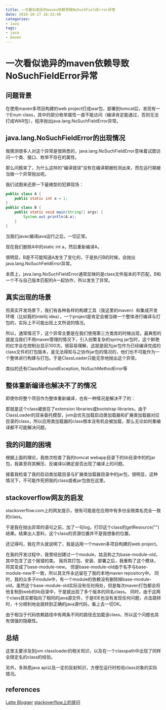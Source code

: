 ```yaml
---
title: 一次看似诡异的maven依赖导致NoSuchFieldError异常
date: 2016-10-27 16:33:40
categories: 
- Java
tags:
- java
- maven
---
```


# 一次看似诡异的maven依赖导致NoSuchFieldError异常

## 问题背景

在使用maven多项目构建的web project打成war包，部署到tomcat后，发现有一个Enum class，其中的部分枚举属性一直不能访问（编译肯定能通过，否则无法打成WAR包），程序抛出java.lang.NoSuchFieldError异常。

## java.lang.NoSuchFieldError的出现情况

我猜测很多人对这个异常是很熟悉的，java.lang.NoSuchFieldError意味着试图访问一个类、接口、枚举不存在的属性。

那么问题来了，为什么这样的“编译错误”没有在编译期被检测出来，而在运行期被当做一个异常抛出呢。

我们试图来还原一下最微型的犯罪现场：

```java
public class A {
	public static int a = 1;
}
public class B {
	public static void main(String[] args) {
		System.out.println(A.a);
	}
}
```

当我们javac编译java运行之后，一切正常。

现在我们删除A中的static int a，然后重新编译A。

很明显，B是不可能知道A发生了变化的，于是执行B的时候，会抛出java.lang.NoSuchFieldError异常。

本质上，java.lang.NoSuchFieldError通常反映的是class文件版本的不匹配，B和一个不与自己版本匹配的A一起协作，所以发生了异常。

## 真实出现的场景

但真实开发场景下，我们有各种各样的构建工具（我这里的maven）和集成开发环境（比如我的intellij idea），一个project是肯定会被当做一个整体进行编译与打包的，实际上不可能出现上文所说的情况。

所以，通常情况下，这个异常主要是在我们使用第三方类库的时候出现，最典型的就是当我们不用maven管理的情况下，引入纷繁复杂的spring jar包时，这个鲜艳的红字会在控制台显示100次。很容易理解，这就是因为jar包作为已经编译完成的class文件的打包版本，是无法得知与之协作jar包的情况的，他们也不可能作为一个整体进行构建与打包。于是ClassLoader只能无奈地抛出这个异常。

类似的还有ClassNotFoundException, NoSuchMethodError等

## 整体重新编译也解决不了的情况

即使你将整个项目作为整体重新编译，也有一种情况是解决不了的：

那就是这个class被放在了extension libraries或bootstrap libraries。由于ClassLoader的双亲委托模型，jvm会优先加载启动类加载器和扩展类加载器对应目录的class，所以应用类加载器的class根本没有机会被加载，那么无论如何重编译都不可能解决问题。

## 我的问题的困境

根据上面的理论，我依次检查了我的tomcat webapp目录下的lib目录中的的jar包，我甚至将其解压、反编译以确定是否出现了编译上的问题。

接着我检查了我的启动类加载目录与扩展类加载器目录中的jar包，很明显，这种情况下，不可能作死把我的class或者jar包放在这里。

## stackoverflow网友的启发

stackoverflow.com上的网友提示，很有可能是在应用中有多份全限类名完全一致的class。

于是我在抛出异常的语句之前，加了一句log，打印这个class的getResource("")结果。结果出人意料，这个class的资源位置并不是我想象的位置。

还记得吗，我在开头就说明了，我是运用一个maven多项目构建的web project。

在我的开发过程中，我曾经创建过一个module，姑且称之为base-module-old，其中包含了这个报错的类。
我将其打包、安装、部署之后，我重构了这个模块，将其变成了base-module-new。
但是base-module-old由于名字与base-module-new不一致，所以其文件永远留在了我的本地maven repository中。
同时，我的众多子module中，有一个module的依赖没有删除掉base-module-old，虽然这个base-module-old实际没有任何用处，但是每次maven打包都会将他复制到web的lib目录中，于是就出现了多个版本的同名class。
同时，由于这两个class其实都指向了相同的java源文件，于是IDE也没有发现任何问题，点击跳转时，十分顺利地会跳转到正确的java源代码，看上去一切OK。

由于相当于代码依赖路径中有两条不同的路径去加载该class，所以这个问题也具有很强的隐蔽性。

## 总结

这里主要涉及到jvm classloader的相关知识，以及在一个classpath中出现了同样全限定名的class的经验。

另外，多熟悉java api以及一定的反射知识，方便在运行时检验class对象的实际情况。

## references

[Latte Blogger](http://craftingjava.blogspot.jp/2012/08/javalangnosuchfielderror_9430.html)
[stackoverflow上的提问](http://stackoverflow.com/questions/40275739/weird-java-lang-nosuchfielderror-in-webapp-of-tomcat-build-with-maven1)